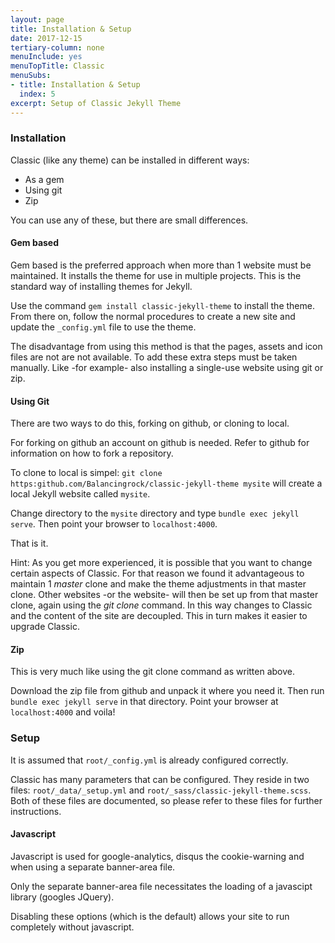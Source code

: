 ```yaml
---
layout: page
title: Installation & Setup
date: 2017-12-15
tertiary-column: none
menuInclude: yes
menuTopTitle: Classic
menuSubs:
- title: Installation & Setup
  index: 5
excerpt: Setup of Classic Jekyll Theme
---
```

### Installation

Classic (like any theme) can be installed in different ways:

- As a gem
- Using git
- Zip

You can use any of these, but there are small differences.

#### Gem based

Gem based is the preferred approach when more than 1 website must be maintained. It installs the theme for use in multiple projects. This is the standard way of installing themes for Jekyll.

Use the command `gem install classic-jekyll-theme` to install the theme. From there on, follow the normal procedures to create a new site and update the `_config.yml` file to use the theme.

The disadvantage from using this method is that the pages, assets and icon files are not are not available. To add these extra steps must be taken manually. Like -for example- also installing a single-use website using git or zip. 

#### Using Git

There are two ways to do this, forking on github, or cloning to local.

For forking on github an account on github is needed. Refer to github for information on how to fork a repository.

To clone to local is simpel: `git clone https:github.com/Balancingrock/classic-jekyll-theme mysite` will create a local Jekyll website called `mysite`.

Change directory to the `mysite` directory and type `bundle exec jekyll serve`. Then point your browser to `localhost:4000`.

That is it.

Hint: As you get more experienced, it is possible that you want to change certain aspects of Classic. For that reason we found it advantageous to maintain 1 _master_ clone and make the theme adjustments in that master clone. Other websites -or the website- will then be set up from that master clone, again using the _git clone_ command. In this way changes to Classic and the content of the site are decoupled. This in turn makes it easier to upgrade Classic.

#### Zip

This is very much like using the git clone command as written above.

Download the zip file from github and unpack it where you need it. Then run `bundle exec jekyll serve` in that directory. Point your browser at `localhost:4000` and voila!

### Setup

It is assumed that `root/_config.yml` is already configured correctly.

Classic has many parameters that can be configured. They reside in two files: `root/_data/_setup.yml` and `root/_sass/classic-jekyll-theme.scss`. Both of these files are documented, so please refer to these files for further instructions.

#### Javascript

Javascript is used for google-analytics, disqus the cookie-warning and when using a separate banner-area file.

Only the separate banner-area file necessitates the loading of a javascipt library (googles JQuery).

Disabling these options (which is the default) allows your site to run completely without javascript.